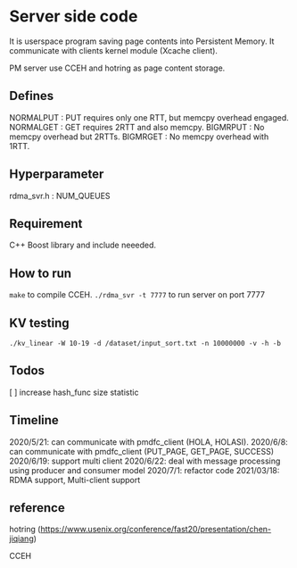 # Server side code

It is userspace program saving page contents into Persistent Memory.
It communicate with clients kernel module (Xcache client).

PM server use CCEH and hotring as page content storage.

## Defines
NORMALPUT : PUT requires only one RTT, but memcpy overhead engaged.
NORMALGET : GET requires 2RTT and also memcpy.
BIGMRPUT  : No memcpy overhead but 2RTTs.
BIGMRGET  : No memcpy overhead with 1RTT.

## Hyperparameter
rdma_svr.h : NUM_QUEUES

## Requirement

C++ Boost library and include neeeded.

## How to run

```make``` to compile CCEH.
```./rdma_svr -t 7777``` to run server on port 7777

## KV testing
```./kv_linear -W 10-19 -d /dataset/input_sort.txt -n 10000000 -v -h -b```

## Todos

[ ] increase hash_func size
statistic

## Timeline

2020/5/21: can communicate with pmdfc_client (HOLA, HOLASI).
2020/6/8: can communicate with pmdfc_client (PUT_PAGE, GET_PAGE, SUCCESS)
2020/6/19: support multi client
2020/6/22: deal with message processing using producer and consumer model
2020/7/1: refactor code
2021/03/18: RDMA support, Multi-client support

## reference

hotring (https://www.usenix.org/conference/fast20/presentation/chen-jiqiang)

CCEH
